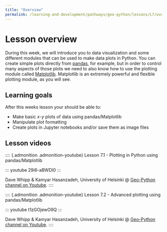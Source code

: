 ```yaml
---
title: "Overview"
permalink: /learning-and-development/pathways/geo-python/lessons/L7/overview/
---
```



# Lesson overview

During this week, we will introduce you to data visualization and some
different modules that can be used to make data plots in Python. You can
create simple plots directly from [pandas](http://pandas.pydata.org/),
for example, but in order to control many aspects of those plots we need
to also know how to use the plotting module called
[Matplotlib](http://matplotlib.org/). Matplotlib is an extremely
powerful and flexible plotting module, as you will see.

## Learning goals

After this weeks lesson your should be able to:

-   Make basic *x*-*y* plots of data using pandas/Matplotlib
-   Manipulate plot formatting
-   Create plots in Jupyter notebooks and/or save them as image files

## Lesson videos

:::: {.admonition .admonition-youtube}
Lesson 7.1 - Plotting in Python using pandas/Matplotlib

::: youtube
29i6-aBWDl0
:::

Dave Whipp & Kamyar Hasanzadeh, University of Helsinki @ [Geo-Python
channel on
Youtube](https://www.youtube.com/channel/UCQ1_1hZ0A1Vic2zmWE56s2A).
::::

:::: {.admonition .admonition-youtube}
Lesson 7.2 - Advanced plotting using pandas/Matplotlib

::: youtube
t1zGOjewO9Q
:::

Dave Whipp & Kamyar Hasanzadeh, University of Helsinki @ [Geo-Python
channel on
Youtube](https://www.youtube.com/channel/UCQ1_1hZ0A1Vic2zmWE56s2A).
::::
